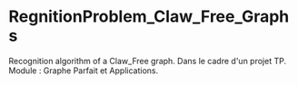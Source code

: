 # RegnitionProblem_Claw_Free_Graphs
Recognition algorithm of a Claw_Free graph.
Dans le cadre d'un projet TP. 
Module : Graphe Parfait et Applications.
